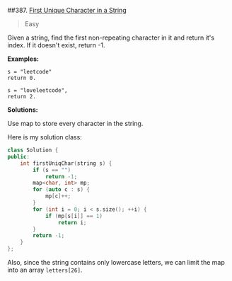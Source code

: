 ##387. [First Unique Character in a String](https://leetcode.com/problems/first-unique-character-in-a-string/) 

> Easy

Given a string, find the first non-repeating character in it and return it's index. If it doesn't exist, return -1.

**Examples:**

```
s = "leetcode"
return 0.

s = "loveleetcode",
return 2.
```



**Solutions:**

Use map to store every character in the string.

Here is my solution class:

```c++
class Solution {
public:
	int firstUniqChar(string s) {
		if (s == "")
			return -1;
		map<char, int> mp;
		for (auto c : s) {
			mp[c]++;
		}
		for (int i = 0; i < s.size(); ++i) {
			if (mp[s[i]] == 1)
				return i;
		}
		return -1;
	}
};
```

Also, since the string contains only lowercase letters, we can limit the map into an array `letters[26]`.